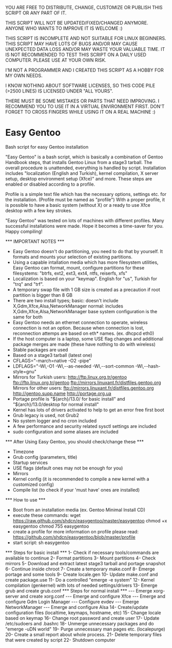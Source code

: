 YOU ARE FREE TO DISTRIBUTE, CHANGE, CUSTOMIZE OR PUBLISH THIS SCRIPT
OR ANY PART OF IT.

THIS SCRIPT WILL NOT BE UPDATED/FIXED/CHANGED ANYMORE.
ANYONE WHO WANTS TO IMPROVE IT IS WELCOME :)

THIS SCRIPT IS INCOMPLETE AND NOT SUITABLE FOR LINUX BEGINNERS. THIS
SCRIPT MAY HAVE LOTS OF BUGS AND/OR MAY CAUSE UNEXPECTED DATA LOSS AND/OR
MAY WASTE YOUR VALUABLE TIME. IT IS NOT RECOMMENDED TO TEST THIS SCRIPT
ON A DAILY USED COMPUTER. PLEASE USE AT YOUR OWN RISK.

I'M NOT A PROGRAMMER AND I CREATED THIS SCRIPT AS A HOBBY FOR MY OWN NEEDS.

I KNOW NOTHING ABOUT SOFTWARE LICENSES, SO THIS CODE
PILE (>2500 LINES) IS LICENSED UNDER "ALL YOURS".

THERE MUST BE SOME MISTAKES OR PARTS THAT NEED
IMPROVING. I RECOMMEND YOU TO USE IT IN A VIRTUAL ENVIRONMENT FIRST.
DON'T FORGET TO CROSS FINGERS WHILE USING IT ON A REAL MACHINE :)


Easy Gentoo
===========

Bash script for easy Gentoo installation

"Easy Gentoo" is a bash script, which is basically a combination of
Gentoo Handbook steps, that installs Gentoo Linux from a stage3 tarball.
The overall procedure is unattended, everything is handled by script.
Installation includes "localization (English and Turkish), kernel
compilation, X server setup, desktop environment setup (Xfce)" and more.
These steps are enabled or disabled according to a profile.

Profile is a simple text file which has the necessary options, settings
etc. for the installation. (Profile must be named as "profile") With
a proper profile, it is possible to have a basic system (without X) or
a ready to use Xfce desktop with a few key strokes.

"Easy Gentoo" was tested on lots of machines with different profiles.
Many successful installations were made. Hope it becomes a time-saver
for you. Happy compiling!

*** IMPORTANT NOTES ***
- Easy Gentoo doesn't do partitioning, you need to do that by yourself.
  It formats and mounts your selection of existing partitions.
- Using a capable intallation media which has more filesystem utilities,
  Easy Gentoo can format, mount, configure partitions for these filesystems:
  "btrfs, ext2, ext3, ext4, ntfs, reiserfs, xfs"
- Localization is based on your "keymap". English for "us", Turkish for
  "trq" and "trf".
- A temporary swap file with 1 GB size is created as a precaution if root
  partition is bigger than 8 GB
- There are two install types;
  basic:   doesn't include X,Gdm,Xfce,Alsa,NetworkManager
  normal:  includes X,Gdm,Xfce,Alsa,NetworkManager
  base system configuration is the same for both
- Easy Gentoo needs an ethernet connection to operate, wireless connection
  is not an option. Because when connection is lost, reconnection attemps
  are based on eth* names. (ex. dhcpcd eth0)
- If the host computer is a laptop, some USE flag changes and additional
  package merges are made (these have nothing to do with wireless)
- Stable packages are used
- Based on a stage3 tarball (latest one)
- CFLAGS="-march=native -O2 -pipe"
- LDFLAGS="-Wl,-O1 -Wl,--as-needed -Wl,--sort-common -Wl,--hash-style=gnu"
- Mirrors for Turkish users:
      http://ftp.linux.org.tr/gentoo 
      ftp://ftp.linux.org.tr/gentoo 
      ftp://mirrors.linuxant.fr/distfiles.gentoo.org
  Mirrors for other users:
      ftp://mirrors.linuxant.fr/distfiles.gentoo.org
      http://gentoo.supp.name
      http://portage.org.ua
- Portage profile is "${arch}/13.0/ for basic install"
  and "${arch}/13.0/desktop for normal install"
- Kernel has lots of drivers activated to help to get an error free first boot
- Grub legacy is used, not Grub2
- No system logger and no cron included
- A few performance and security related sysctl settings are included
- sudo configuration and some aliases are included

*** After Using Easy Gentoo, you should check/change these ***
- Timezone
- Grub config (parameters, title)
- Startup services
- USE flags (default ones may not be enough for you)
- Mirrors
- Kernel config (it is recommended to compile a new kernel with a customized config)
- Compile list (to check if your 'must have' ones are installed)

*** How to use ***
- Boot from an installation media (ex. Gentoo Minimal Install CD)
- execute these commands:
  wget https://raw.github.com/shdcn/easygentoo/master/easygentoo
  chmod +x easygentoo
  chmod 755 easygentoo
- create a profile
  for more information on profile please read:
  https://github.com/shdcn/easygentoo/blob/master/profile
- start script:
  sh easygentoo

*** Steps for basic install ***
 1- Check if necessary tools/commands are available to continue
 2- Format partitions
 3- Mount partitions
 4- Check mirrors
 5- Download and extract latest stage3 tarball and portage snapshot
 6- Continue inside chroot
 7- Create a temporary make.conf
 8- Emerge portage and some tools
 9- Create locale.gen
10- Update make.conf and create package.use
11- Do a controlled "emerge -e system"
12- Kernel compilation (genkernel) with lots of needed settings/drivers
13- Emerge grub and create grub.conf
    *** Steps for normal install ***
    --- Emerge xorg-server and create xorg.conf
    --- Emerge and configure Xfce
    --- Emerge and configure Gdm Login Manager
    --- Configure evdev
    --- Emerge NetworkManager
    --- Emerge and configure Alsa
14- Create/update configuration files (localtime, keymaps, hostname, etc)
15- Change locale based on keymap
16- Change root password and create user
17- Update /etc/sudoers and .bashrc
18- Unmerge unnecessary packages and do "emerge -uDN world"
19- Purge unnecessary man pages etc. (localepurge)
20- Create a small report about whole process.
21- Delete temporary files that were created by script
22- Shutdown computer